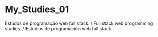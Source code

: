 # My_Studies_01
Estudos de programação web full stack. / Full stack web programming studies. / Estudios de programación web full stack.
